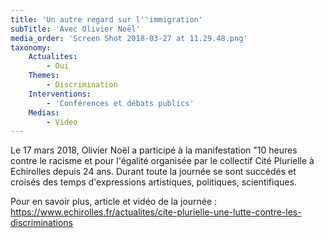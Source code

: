 ```yaml
---
title: 'Un autre regard sur l''immigration'
subTitle: 'Avec Olivier Noël'
media_order: 'Screen Shot 2018-03-27 at 11.29.48.png'
taxonomy:
    Actualites:
        - Oui
    Themes:
        - Discrimination
    Interventions:
        - 'Conférences et débats publics'
    Medias:
        - Video
---
```


Le 17 mars 2018, Olivier Noël a participé à la manifestation "10 heures contre le racisme et pour l'égalité organisée par le collectif Cité Plurielle à Echirolles depuis 24 ans. Durant toute la journée se sont succédés et croisés des temps d'expressions artistiques, politiques, scientifiques. 

Pour en savoir plus, article et vidéo de la journée : https://www.echirolles.fr/actualites/cite-plurielle-une-lutte-contre-les-discriminations